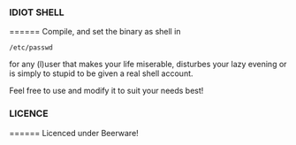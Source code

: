 ### IDIOT SHELL
======
Compile, and set the binary as shell in 

`/etc/passwd`

for any (l)user that makes your life miserable, disturbes your lazy evening or is simply to stupid to be given a real shell account.

Feel free to use and modify it to suit your needs best!

### LICENCE
======
Licenced under Beerware!
